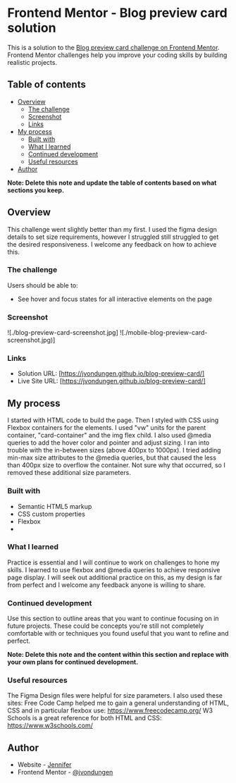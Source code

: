 # Frontend Mentor - Blog preview card solution

This is a solution to the [Blog preview card challenge on Frontend Mentor](https://www.frontendmentor.io/challenges/blog-preview-card-ckPaj01IcS). Frontend Mentor challenges help you improve your coding skills by building realistic projects. 

## Table of contents

- [Overview](#overview)
  - [The challenge](#the-challenge)
  - [Screenshot](#screenshot)
  - [Links](#links)
- [My process](#my-process)
  - [Built with](#built-with)
  - [What I learned](#what-i-learned)
  - [Continued development](#continued-development)
  - [Useful resources](#useful-resources)
- [Author](#author)


**Note: Delete this note and update the table of contents based on what sections you keep.**

## Overview
This challenge went slightly better than my first. I used the figma design details to set size requirements, however I struggled still struggled to get the desired responsiveness. I welcome any feedback on how to achieve this.

### The challenge

Users should be able to:

- See hover and focus states for all interactive elements on the page

### Screenshot

![./blog-preview-card-screenshot.jpg]
![./mobile-blog-preview-card-screenshot.jpg)]


### Links

- Solution URL: [https://jvondungen.github.io/blog-preview-card/]
- Live Site URL: [https://jvondungen.github.io/blog-preview-card/]

## My process
I started with HTML code to build the page. Then I styled with CSS using Flexbox containers for the elements. I used "vw" units for the parent container, "card-container" and the img flex child. I also used @media queries to add the hover color and pointer and adjust sizing. I ran into trouble with the in-between sizes (above 400px to 1000px). I tried adding min-max size attributes to the @media queries, but that caused the less than 400px size to overflow the container. Not sure why that occurred, so I removed these additional size parameters.

### Built with

- Semantic HTML5 markup
- CSS custom properties
- Flexbox
- 


### What I learned

Practice is essential and I will continue to work on challenges to hone my skills. I learned to use flexbox and @media queries to achieve responsive page display. I will seek out additional practice on this, as my design is far from perfect and I welcome any feedback anyone is willing to share.



### Continued development

Use this section to outline areas that you want to continue focusing on in future projects. These could be concepts you're still not completely comfortable with or techniques you found useful that you want to refine and perfect.

**Note: Delete this note and the content within this section and replace with your own plans for continued development.**

### Useful resources

The Figma Design files were helpful for size parameters. I also used these sites:
Free Code Camp helped me to gain a general understanding of HTML, CSS and in particular flexbox use: https://www.freecodecamp.org/
W3 Schools is a great reference for both HTML and CSS: https://www.w3schools.com/


## Author

- Website - [Jennifer](https://github.com/jvondungen)
- Frontend Mentor - [@jvondungen](https://www.frontendmentor.io/profile/jvondungen)



